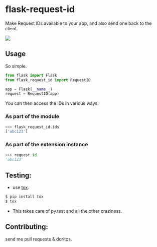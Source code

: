 # flask-request-id

Make Request IDs available to your app, and also send one back to the client.

![](https://travis-ci.org/rhyselsmore/flask-request-id.svg)

## Usage

So simple.

```python
from flask import Flask
from flask_request_id import RequestID

app = Flask(__name__)
request = RequestID(app)
```

You can then access the IDs in various ways.

### As part of the module

```python
>>> flask_request_id.ids
['abc123']
```

### As part of the extension instance

```python
>>> request.id
'abc123'
```

## Testing:

- use [tox](https://pypi.python.org/pypi/tox).

```bash
$ pip install tox
$ tox
```

- This takes care of py.test and all the other craziness.

## Contributing:

send me pull requests & doritos.
